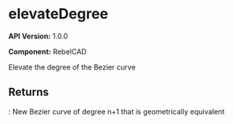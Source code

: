 # elevateDegree

**API Version:** 1.0.0

**Component:** RebelCAD

Elevate the degree of the Bezier curve

## Returns

: New Bezier curve of degree n+1 that is geometrically equivalent

